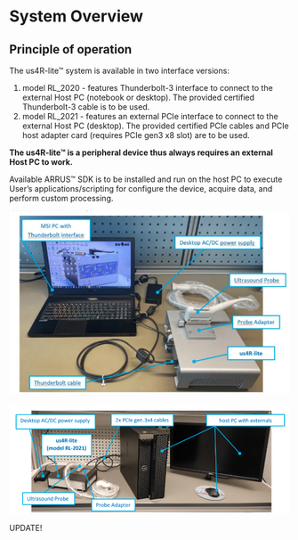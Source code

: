 # System Overview

## Principle of operation

The us4R-lite™ system is available in two interface versions:
1. model RL_2020 - features Thunderbolt-3 interface to connect to the external Host PC (notebook or desktop). The provided certified Thunderbolt-3 cable is to be used.
2. model RL_2021 - features an external PCIe interface to connect to the external Host PC (desktop). The provided certified PCIe cables and PCIe host adapter card (requires PCIe gen3 x8 slot) are to be used.

**The us4R-lite™ is a peripheral device thus always requires an external Host PC to work.**

Available ARRUS™ SDK is to be installed and run on the host PC to execute  User’s applications/scripting for configure the device, acquire data, and perform custom processing.

![Peripheral mode with external Host PC connected through Thunderbolt RL-2020 model](img/peripheral.png)

![Peripheral mode with external Host PC connected through PCIe RL-2021 mode](img/peripheral_pc.png)

UPDATE!

